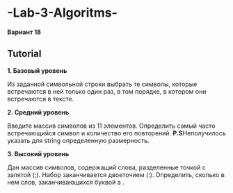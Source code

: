 # -Lab-3-Algoritms-

**Вариант 18**

## Tutorial
**1. Базовый уровень**

Из заданной символьной строки выбрать те символы, которые встречаются в ней только один раз, в том порядке, в котором они встречаются в тексте.
    
**2. Средний уровень**

Введите массив символов из 11 элементов. Определить самый часто встречающийся символ и количество его повторений.
**P.S**Неполучилось указать для string определенную размерность.

**3. Высокий уровень**

Дан массив символов, содержащий слова, разделенные точкой с запятой (;). Набор заканчивается двоеточием (:). Определить, сколько в нем слов, заканчивающихся буквой а .
